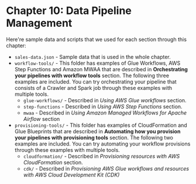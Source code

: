 # Chapter 10: Data Pipeline Management

Here're sample data and scripts that we used for each section through this chapter:
* `sales-data.json` - Sample data that is used in the whole chapter.
* `workflow-tools/` - This folder has examples of Glue Workflows, AWS Step Functions and Amazon MWAA that are described in **Orchestrating your pipelines with workflow tools** section. The following three examples are included. You can try orchestrating your pipeline that consists of a Crawler and Spark job through these examples with multiple tools.
    * `glue-workflows/` - Described in *Using AWS Glue workflows* section. 
    * `step-functions` - Described in *Using AWS Step Functions* section.
    * `mwaa` - Described in *Using Amazon Managed Workflows for Apache Airflow* section
* `provisioning-tools/` - This folder has examples of CloudFormation and Glue Blueprints that are described in **Automating how you provision your pipelines with provisioning tools** section. The following two examples are included. You can try automating your workflow provisions through these examples with multiple tools.
    * `cloudformation/` - Described in *Provisioning resources with AWS CloudFormation* section.
    * `cdk/` - Described in *Provisioning AWS Glue workflows and resources with AWS Cloud Development Kit (CDK)*

